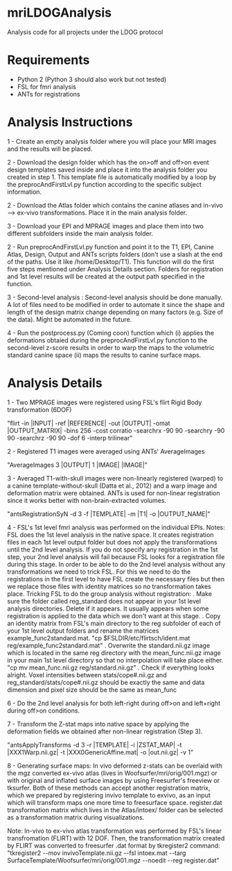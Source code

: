 # mriLDOGAnalysis
Analysis code for all projects under the LDOG protocol

# Requirements

- Python 2 (Python 3 should also work but not tested)
- FSL for fmri analysis
- ANTs for registrations

# Analysis Instructions

1 - Create an empty analysis folder where you will place your MRI images and the results will be placed.

2 - Download the design folder which has the on>off and off>on event design templates saved inside and place it into the analysis folder you created in step 1. This template file is automatically modified by a loop by the preprocAndFirstLvl.py function according to the specific subject information.

2 - Download the Atlas folder which contains the canine atlases and in-vivo --> ex-vivo transformations. Place it in the main analysis folder.

3 - Download your EPI and MPRAGE images and place them into two different subfolders inside the main analysis folder.

2 - Run preprocAndFirstLvl.py function and point it to the T1, EPI, Canine Atlas, Design, Output and ANTs scripts folders (don't use a slash at the end of the paths. Use it like /home/Desktop/T1). This function will do the first five steps mentioned under Analysis Details section. Folders for registration and 1st level results will be created at the output path specified in the function. 

3 - Second-level analysis : Second-level analysis should be done manually. A lot of files need to be modified in order to automate it since the shape and length of the design matrix change depending on many factors (e.g. Size of the data). Might be automated in the future.

4 - Run the postprocess.py (Coming coon) function which (i) applies the deformations obtaied during the preprocAndFirstLvl.py function to the second-level z-score results in order to warp the maps to the volumetric standard canine space (ii) maps the results to canine surface maps.

# Analysis Details

1 - Two MPRAGE images were registered using FSL's flirt Rigid Body transformation (6DOF) 

"flirt -in |INPUT| -ref |REFERENCE| -out |OUTPUT| -omat |OUTPUT_MATRIX| -bins 256 -cost corratio -searchrx -90 90 -searchry -90 90 -searchrz -90 90 -dof 6  -interp trilinear"

2 - Registered T1 images were averaged using ANTs' AverageImages

"AverageImages 3 |OUTPUT| 1 |IMAGE| |IMAGE|"

3 - Averaged T1-with-skull images were non-linearly registered (warped) to a canine template-without-skull (Datta et al., 2012) and a warp image and deformation matrix were obtained. ANTs is used for non-linear registration since it works better with non-brain-extracted volumes.

"antsRegistrationSyN -d 3 -f |TEMPLATE| -m |T1| -o |OUTPUT_NAME|"

4 - FSL's 1st level fmri analysis was performed on the individual EPIs. 
Notes: FSL does the 1st level analysis in the native space. It creates registration files in each 1st level output folder but does not apply the transformations until the 2nd level analysis. If you do not specify any registration in the 1st step, your 2nd level analysis will fail because FSL looks for a registration file during this stage. In order to be able to do the 2nd level analysis without any transformations we need to trick FSL. For this we need to do the registrations in the first level to have FSL create the necessary files but then we replace those files with identity matrices so no transformation takes place.
   Tricking FSL to do the group analysis without registration:
   . Make sure the folder called reg_standard does not appear in your 1st level analysis directories. Delete if it appears. It usually appears when some registration is applied to the data which we don't want at this stage.
   . Copy an identity matrix from FSL's main directory to the reg subfolder of each of your 1st level output folders and rename the matrices example_func2standard.mat.
	"cp $FSLDIR/etc/flirtsch/ident.mat reg/example_func2standard.mat"
   . Overwrite the standard.nii.gz image which is located in the same reg directory with the mean_func.nii.gz image in your main 1st level directory so that no interpolation will take place either.
  	"cp mv mean_func.nii.gz reg/standard.nii.gz"
   . Check if everything looks alright. Voxel intensities between stats/cope#.nii.gz and reg_standard/stats/cope#.nii.gz should be exactly the same and data dimension and pixel size should be the same as mean_func

6 - Do the 2nd level analysis for both left-right during off>on and left+right during off>on conditions. 

7 - Transform the Z-stat maps into native space by applying the deformation fields we obtained after non-linear registration (Step 3).

"antsApplyTransforms -d 3 -r |TEMPLATE| -i |ZSTAT_MAP| -t |XXX1Warp.nii.gz| -t |XXX0GenericAffine.mat| -o |out.nii.gz| -v 1"

8 - Generating surface maps: In vivo deformed z-stats can be overlaid with the mgz converted ex-vivo atlas (lives in Woofsurfer/mri/orig/001.mgz) or with original and inflated surface images by using Freesurfer's freeview or tksurfer. Both of these methods can accept another registration matrix, which we prepared by registering invivo template to exvivo, as an input which will transform maps one more time to freesurface space. register.dat transformation matrix which lives in the Atlas/intoex/ folder can be selected as a transformation matrix during visualizations.

Note: In-vivo to ex-vivo atlas transformation was performed by FSL's linear transfromation (FLIRT) with 12 DOF. Then, the transformation matrix created by FLIRT was converted to freesurfer .dat format by tkregister2 command:
"tkregister2 --mov invivoTemplate.nii.gz --fsl intoex.mat --targ SurfaceTemplate/Woofsurfer/mri/orig/001.mgz --noedit --reg register.dat"

